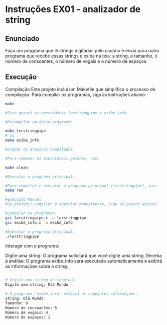 # Instruções EX01 - analizador de string

## Enunciado 
 
 Faça um programa que lê strings digitadas pelo usuário e envia para outro programa que recebe
essas strings e exibe na tela: a string, o tamanho, o número de consoantes, o número de vogais e o
número de espaços.

## Execução
Compilação
Este projeto inclui um Makefile que simplifica o processo de compilação. Para compilar os programas, siga as instruções abaixo:

```bash
make

#Isso gerará os executáveis lerstringpipe e exibe_info.

#Recompilar um único programa:

make lerstringpipe
# ou
make exibe_info

#Limpar os arquivos compilados:

#Para remover os executáveis gerados, use:

make clean

#Executar o programa principal:

#Para compilar e executar o programa principal (lerstringpipe), use:
make run

#Execução Manual
#Se preferir compilar e executar manualmente, siga os passos abaixo:

#Compilar os programas:
gcc lerstringpipe.c -o lerstringpipe
gcc exibe_info.c -o exibe_info

#Executar o programa principal:
./lerstringpipe

```

Interagir com o programa:

Digite uma string: O programa solicitará que você digite uma string.
Receba a análise: O programa exibe_info será executado automaticamente e exibirá as informações sobre a string.

```bash

# Digite uma string no terminal
Digite uma string: Olá Mundo

# O programa 'exibe_info' exibirá as seguintes informações:
String: Olá Mundo
Tamanho: 9
Número de consoantes: 5
Número de vogais: 4
Número de espaços: 1
